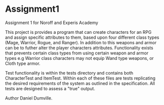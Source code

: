 # Assignment1
Assignment 1 for Noroff and Experis Academy

This project is provides a program that can create characters for an RPG and assign specific attributes to them,
based upon four different class types (Mage, Warrior, Rogue, and Ranger). In addition to this weapons and armor can be
to futher alter the player characters attributes. Functionality exists that prevents certain class types from using 
certain weapon and armor types e.g Warrior class characters may not equip Wand type weapons, or Cloth type armor.

Test functionality is within the tests directory and contains both CharacterTest and ItemTest.
Within each of these files are tests replicating the desired requirements of the system as outlined in the specification.
All tests are designed to assess a "true" output.

Author Daniel Dumville.
